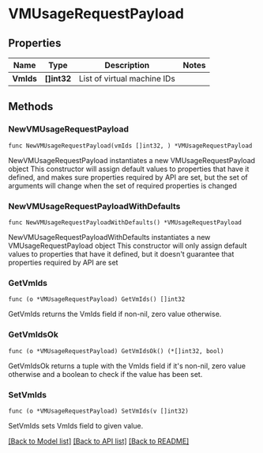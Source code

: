 # VMUsageRequestPayload

## Properties

Name | Type | Description | Notes
------------ | ------------- | ------------- | -------------
**VmIds** | **[]int32** | List of virtual machine IDs | 

## Methods

### NewVMUsageRequestPayload

`func NewVMUsageRequestPayload(vmIds []int32, ) *VMUsageRequestPayload`

NewVMUsageRequestPayload instantiates a new VMUsageRequestPayload object
This constructor will assign default values to properties that have it defined,
and makes sure properties required by API are set, but the set of arguments
will change when the set of required properties is changed

### NewVMUsageRequestPayloadWithDefaults

`func NewVMUsageRequestPayloadWithDefaults() *VMUsageRequestPayload`

NewVMUsageRequestPayloadWithDefaults instantiates a new VMUsageRequestPayload object
This constructor will only assign default values to properties that have it defined,
but it doesn't guarantee that properties required by API are set

### GetVmIds

`func (o *VMUsageRequestPayload) GetVmIds() []int32`

GetVmIds returns the VmIds field if non-nil, zero value otherwise.

### GetVmIdsOk

`func (o *VMUsageRequestPayload) GetVmIdsOk() (*[]int32, bool)`

GetVmIdsOk returns a tuple with the VmIds field if it's non-nil, zero value otherwise
and a boolean to check if the value has been set.

### SetVmIds

`func (o *VMUsageRequestPayload) SetVmIds(v []int32)`

SetVmIds sets VmIds field to given value.



[[Back to Model list]](../README.md#documentation-for-models) [[Back to API list]](../README.md#documentation-for-api-endpoints) [[Back to README]](../README.md)


